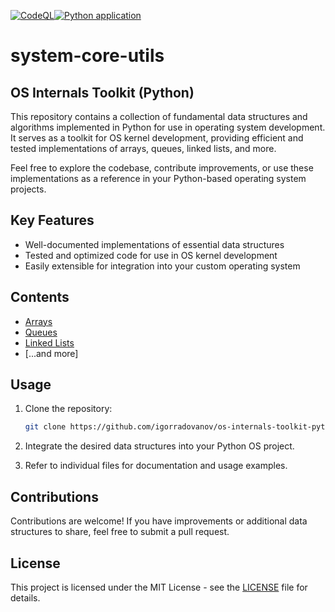 [![CodeQL](https://github.com/igorradovanov/system-core-utils/actions/workflows/github-code-scanning/codeql/badge.svg)](https://github.com/igorradovanov/system-core-utils/actions/workflows/github-code-scanning/codeql)[![Python application](https://github.com/igorradovanov/system-core-utils/actions/workflows/python-app.yml/badge.svg)](https://github.com/igorradovanov/system-core-utils/actions/workflows/python-app.yml)

# system-core-utils

## OS Internals Toolkit (Python)

This repository contains a collection of fundamental data structures and algorithms implemented in Python for use in operating system development. It serves as a toolkit for OS kernel development, providing efficient and tested implementations of arrays, queues, linked lists, and more.

Feel free to explore the codebase, contribute improvements, or use these implementations as a reference in your Python-based operating system projects.

## Key Features

- Well-documented implementations of essential data structures
- Tested and optimized code for use in OS kernel development
- Easily extensible for integration into your custom operating system

## Contents

- [Arrays](arrays/arrays.py)
- [Queues](queues/queues.py)
- [Linked Lists](linked_lists/linked_lists.py)
- [...and more]

## Usage

1. Clone the repository:
   ```bash
   git clone https://github.com/igorradovanov/os-internals-toolkit-python.git
   ```

2. Integrate the desired data structures into your Python OS project.

3. Refer to individual files for documentation and usage examples.

## Contributions

Contributions are welcome! If you have improvements or additional data structures to share, feel free to submit a pull request.

## License

This project is licensed under the MIT License - see the [LICENSE](LICENSE) file for details.
